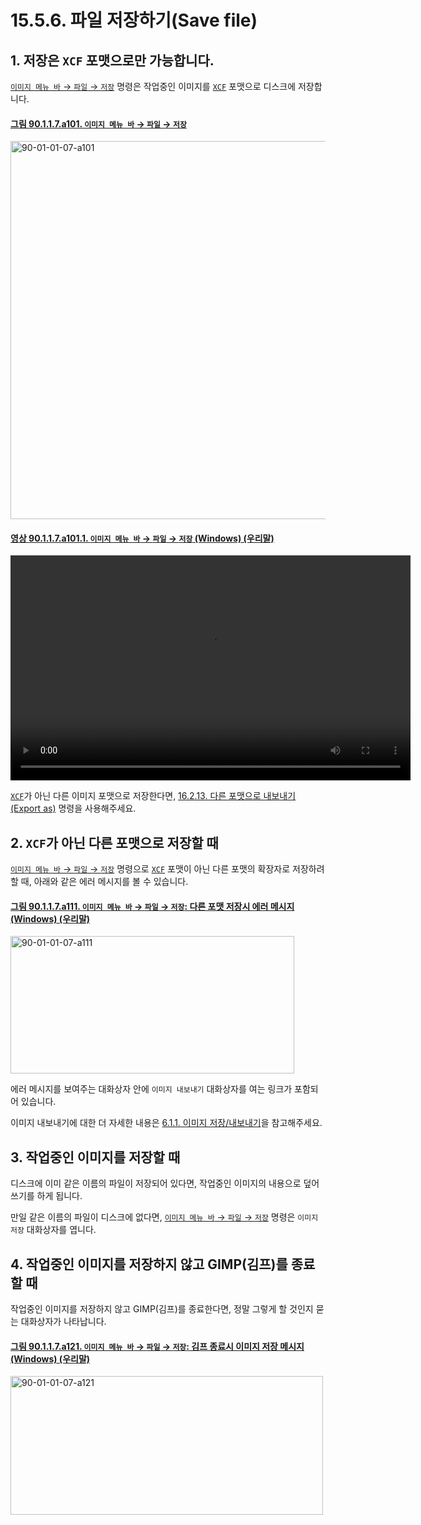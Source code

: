 # 15.5.6. 파일 저장하기(Save file)

<a id="15-05-06-00-s1"></a>

## 1. 저장은 `XCF` 포맷으로만 가능합니다.
[`이미지 메뉴 바` → `파일` → `저장`](./16-02-08-save.md) 명령은 작업중인 이미지를 [`XCF`](./19-glossaryx-xcf.md) 포맷으로 디스크에 저장합니다.

<a id="90-01-01-07-a101"></a>

#### [그림 90.1.1.7.a101. `이미지 메뉴 바` → `파일` → `저장`](./90-01-01-07-save.md#90-01-01-07-a101)
<img width="980" height="605" alt="90-01-01-07-a101" src="https://github.com/user-attachments/assets/27431997-a427-4cc7-a2d0-22a0e875b2c6" />

<a id="90-01-01-07-a101-01"></a>

#### [영상 90.1.1.7.a101.1. `이미지 메뉴 바` → `파일` → `저장` (Windows) (우리말)](./90-01-01-07-save.md#90-01-01-07-a101-01)
<video controls="controls" width="640" height="360" src="https://github.com/user-attachments/assets/739204e2-67d4-4d1e-a966-001971f8b001"></video>

[`XCF`](./19-glossaryx-xcf.md)가 아닌 다른 이미지 포맷으로 저장한다면, [16.2.13. 다른 포맷으로 내보내기(Export as)](./16-02-13-export-as.md) 명령을 사용해주세요.

<a id="15-05-06-00-s2"></a>

## 2. `XCF`가 아닌 다른 포맷으로 저장할 때
[`이미지 메뉴 바` → `파일` → `저장`](./16-02-08-save.md) 명령으로 [`XCF`](./19-glossaryx-xcf.md) 포맷이 아닌 다른 포맷의 확장자로 저장하려 할 때, 아래와 같은 에러 메시지를 볼 수 있습니다.

<a id="90-01-01-07-a111"></a>

#### [그림 90.1.1.7.a111. `이미지 메뉴 바` → `파일` → `저장`: 다른 포맷 저장시 에러 메시지 (Windows) (우리말)](./90-01-01-07-save.md#90-01-01-07-a111)
<img width="454" height="220" alt="90-01-01-07-a111" src="https://github.com/user-attachments/assets/cca4c82c-e94a-4c6a-9a44-2f2428400eae" />

에러 메시지를 보여주는 대화상자 안에 `이미지 내보내기` 대화상자를 여는 링크가 포함되어 있습니다.

이미지 내보내기에 대한 더 자세한 내용은 [6.1.1. 이미지 저장/내보내기](./06-01-01-save_export_images.md)을 참고해주세요.

<a id="15-05-06-00-s3"></a>

## 3. 작업중인 이미지를 저장할 때
디스크에 이미 같은 이름의 파일이 저장되어 있다면, 작업중인 이미지의 내용으로 덮어쓰기를 하게 됩니다.

만일 같은 이름의 파일이 디스크에 없다면, [`이미지 메뉴 바` → `파일` → `저장`](./16-02-08-save.md) 명령은 `이미지 저장` 대화상자를 엽니다.

<a id="15-05-06-00-s4"></a>

## 4. 작업중인 이미지를 저장하지 않고 GIMP(김프)를 종료할 때
작업중인 이미지를 저장하지 않고 GIMP(김프)를 종료한다면, 정말 그렇게 할 것인지 묻는 대화상자가 나타납니다.

<a id="90-01-01-07-a121"></a>

#### [그림 90.1.1.7.a121. `이미지 메뉴 바` → `파일` → `저장`: 김프 종료시 이미지 저장 메시지 (Windows) (우리말)](./90-01-01-07-save.md#90-01-01-07-a121)
<img width="500" height="222" alt="90-01-01-07-a121" src="https://github.com/user-attachments/assets/cded812d-2d28-4264-b882-de7d1e0cfe4d" />